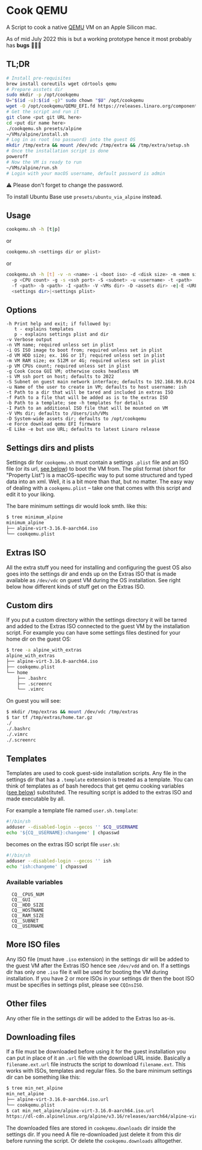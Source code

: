 # Cook QEMU
A Script to cook a native [QEMU](https://www.qemu.org) VM on an Apple Silicon mac.

As of mid July 2022 this is but a working prototype hence it most probably has **bugs** :bug::bug::bug:

## TL;DR
```bash
# Install pre-requisites
brew install coreutils wget cdrtools qemu
# Prepare asstets dir
sudo mkdir -p /opt/cookqemu
U="$(id -u):$(id -g)" sudo chown "$U" /opt/cookqemu
wget -O /opt/cookqemu/QEMU_EFI.fd https://releases.linaro.org/components/kernel/uefi-linaro/latest/release/qemu64/QEMU_EFI.fd
# Get the script and run it
git clone <put git URL here>
cd <put dir name here>
./cookqemu.sh presets/alpine
~/VMs/alpine/install.sh
# Log in as root (no password) into the guest OS
mkdir /tmp/extra && mount /dev/vdc /tmp/extra && /tmp/extra/setup.sh
# Once the installation script is done
poweroff
# Now the VM is ready to run
~/VMs/alpine/run.sh
# Login with your macOS username, default password is admin
```
&#9888; Please don't forget to change the password.

To install Ubuntu Base use `presets/ubuntu_via_alpine` instead.

## Usage
```bash
cookqemu.sh -h [t|p]
```
or
```bash
cookqemu.sh <settings dir or plist>
```
or
```bash
cookqemu.sh -h [t] -v -n <name> -i <boot iso> -d <disk size> -m <mem size> 
  -p <CPU count> -g -s <ssh port> -S <subnet> -u <username> -t <path>
  -f <path> -b <path> -I <path> -V <VMs dir> -D <assets dir> -e|-E <URL>
  <settings dir>|<settings plist>
```

## Options
```
-h Print help and exit; if followed by:
   t - explains templates
   p - explains settings plist and dir
-v Verbose output
-n VM name; required unless set in plist
-i OS ISO image to boot from; required unless set in plist
-d VM HDD size; ex. 16G or 1T; required unless set in plist
-m VM RAM size; ex 512M or 4G; required unless set in plist
-p VM CPUs count; required unless set in plist
-g Cook Cocoa GUI VM; otherwise cooks headless VM
-s VM ssh port on host; defaults to 2022
-S Subnet on guest main network interface; defaults to 192.168.99.0/24
-u Name of the user to create in VM; defaults to host username: ish
-t Path to a dir that will be tared and included in extras ISO
-f Path to a file that will be added as is to the extras ISO
-b Path to a template; see -h templates for details
-I Path to an additional ISO file that will be mounted on VM
-V VMs dir; defaults to /Users/ish/VMs
-D System-wide assets dir; defaults to /opt/cookqemu
-e Force download qemu EFI firmware
-E Like -e but use URL; defaults to latest Linaro release
```

## Settings dirs and plists
Settings dir for `cookqemu.sh` must contain a settings `.plist` file and an ISO file
(or its url, [see below](#downloading-files)) to boot the VM from. The plist format (short for 
"Property List") is a macOS-specific way to put some structured and typed data 
into an xml. Well, it is a bit more than that, but no matter. The easy way of 
dealing with a `cookqemu.plist` – take one that comes with this script
and edit it to your liking.

The bare minimum settings dir would look smth. like this:
```bash
$ tree minimum_alpine
minimum_alpine
├── alpine-virt-3.16.0-aarch64.iso
└── cookqemu.plist
```

## Extras ISO
All the extra stuff you need for installing and configuring the guest OS also
goes into the settings dir and ends up on the Extras ISO that is made available
as `/dev/vdc` on guest VM during the OS installation. See right below how different
kinds of stuff get on the Extras ISO.

## Custom dirs
If you put a custom directory within the settings directory it will be tarred
and added to the Extras ISO connected to the guest VM by the installation
script. For example you can have some settings files destined for your home dir
on the guest OS:
```bash
$ tree -a alpine_with_extras
alpine_with_extras
├── alpine-virt-3.16.0-aarch64.iso
├── cookqemu.plist
└── home
    ├── .bashrc
    ├── .screenrc
    └── .vimrc
```

On guest you will see: 
```bash
$ mkdir /tmp/extras && mount /dev/vdc /tmp/extras
$ tar tf /tmp/extras/home.tar.gz
./
./.bashrc
./.vimrc
./.screenrc
```

## Templates
Templates are used to cook guest-side installation scripts. Any file in the
settings dir that has a `.template` extension is treated as a template. You can
think of templates as of bash heredocs that get qemu cooking variables ([see 
below](#available-variables)) substituted. The resulting script is added to the extras ISO and made
executable by all.

For example a template file named `user.sh.template`:
```bash
#!/bin/sh
adduser --disabled-login --gecos '' $CQ__USERNAME
echo '${CQ__USERNAME}:changeme' | chpasswd
```

becomes on the extras ISO script file `user.sh`:
```bash
#!/bin/sh
adduser --disabled-login --gecos '' ish
echo 'ish:changeme' | chpasswd
```

### Available variables
```
  CQ__CPUS_NUM
  CQ__GUI
  CQ__HDD_SIZE
  CQ__HOSTNAME
  CQ__RAM_SIZE
  CQ__SUBNET
  CQ__USERNAME
```

## More ISO files
Any ISO file (must have `.iso` extension) in the settings dir will be added to
the guest VM after the Extras ISO hence see `/dev/vdd` and on. If a settings dir
has only one `.iso` file it will be used for booting the VM during
installation. If you have 2 or more ISOs in your settings dir then the boot ISO
must be specifies in settings plist, please see `CQInsISO`.

## Other files
Any other file in the settings dir will be added to the Extras Iso as-is.

## Downloading files
If a file must be downloaded before using it for the guest installation you can
put in place of it an `.url` file with the download URL inside. Basically a
`filename.ext.url` file instructs the script to download `filename.ext`. This 
works with ISOs, templates and regular files. So the bare minimum settings dir 
can be something like this:
```bash
$ tree min_net_alpine
min_net_alpine
├── alpine-virt-3.16.0-aarch64.iso.url
└── cookqemu.plist
$ cat min_net_alpine/alpine-virt-3.16.0-aarch64.iso.url
https://dl-cdn.alpinelinux.org/alpine/v3.16/releases/aarch64/alpine-virt-3.16.0-aarch64.iso
```

The downloaded files are stored in `cookqemu.downloads` dir inside the
settings dir. If you need A file re-downloaded just delete it from this dir
before running the script. Or delete the `cookqemu.downloads` alltogether.
